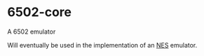 # 6502-core
A 6502 emulator

Will eventually be used in the implementation of an [NES](https://en.wikipedia.org/wiki/Nintendo_Entertainment_System) emulator.
